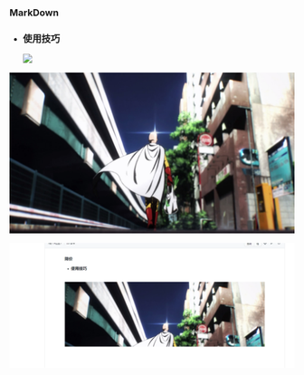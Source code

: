 ### MarkDown

+ ### 使用技巧

  ![](D:%5C%E6%BC%AB%E7%94%BB%5Cpicture%5C20151010162442_cMECy.jpeg)

![](testimage/1-161006221336.jpg)

![testimage/image-20201001134729117](testimage/image-20201001134729117.png)